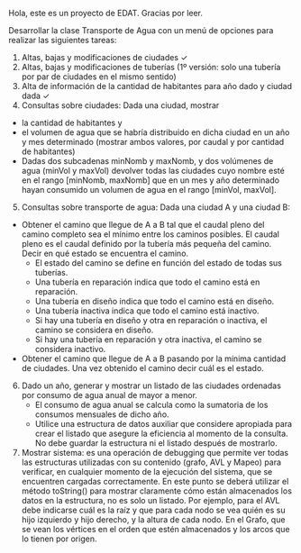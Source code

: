 Hola, este es un proyecto de EDAT. Gracias por leer. 

Desarrollar la clase Transporte de Agua con un menú de opciones para realizar las siguientes tareas:
1. Altas, bajas y modificaciones de ciudades  ✓
2. Altas, bajas y modificaciones de tuberías (1º versión: solo una tubería por par de ciudades en el mismo sentido)
3. Alta de información de la cantidad de habitantes para año dado y ciudad dada ✓
4. Consultas sobre ciudades:
Dada una ciudad, mostrar  
- la cantidad de habitantes y 
- el volumen de agua que se habría distribuido en dicha ciudad en un año y mes determinado (mostrar ambos valores, por caudal y por cantidad de habitantes)
- Dadas dos subcadenas minNomb y maxNomb, y dos volúmenes de agua (minVol y maxVol) devolver todas las ciudades cuyo nombre esté en el rango [minNomb, maxNomb] que en un mes y año determinado hayan consumido un volumen de agua en el rango [minVol, maxVol].  


5. Consultas sobre transporte de agua: 
    Dada una ciudad A y una ciudad B:
- Obtener el camino que llegue de A a B tal que el caudal pleno del camino completo sea el mínimo entre los caminos posibles. El caudal pleno es el caudal definido por la tubería más pequeña del camino. Decir en qué estado se encuentra el camino.
    - El estado del camino se define en función del estado de todas sus tuberías.
    - Una tubería en reparación indica que todo el camino está en reparación. 
    - Una tubería en diseño indica que todo el camino está en diseño. 
    - Una tubería inactiva indica que todo el camino está inactivo. 
    - Si hay una tubería en diseño y otra en reparación o inactiva, el camino se considera en diseño.
    - Si hay una tubería en reparación y otra inactiva, el camino se considera inactivo.
- Obtener el camino que llegue de A a B pasando por la mínima cantidad de ciudades. Una vez obtenido el camino decir cuál es el estado.
6. Dado un año, generar y mostrar un listado de las ciudades ordenadas por consumo de agua anual de mayor a menor. 
    - El consumo de agua anual se calcula como la sumatoria de los consumos mensuales de dicho año. 
    - Utilice una estructura de datos auxiliar que considere apropiada para crear el listado que asegure la eficiencia al momento de la consulta. No debe guardar la estructura ni el listado después de mostrarlo. 
7. Mostrar sistema: es una operación de debugging que permite ver todas las estructuras utilizadas con su contenido (grafo, AVL y Mapeo) para verificar, en cualquier momento de la ejecución del sistema, que se encuentren cargadas correctamente. En este punto se deberá utilizar el método toString() para mostrar claramente cómo están almacenados los datos en la estructura, no es solo un listado. 
Por ejemplo, para el AVL debe indicarse cuál es la raíz y que para cada nodo se vea quién es su hijo izquierdo y hijo derecho, y la altura de cada nodo. En el Grafo, que se vean los vértices en el orden que estén almacenados y los arcos que lo tienen por origen.
